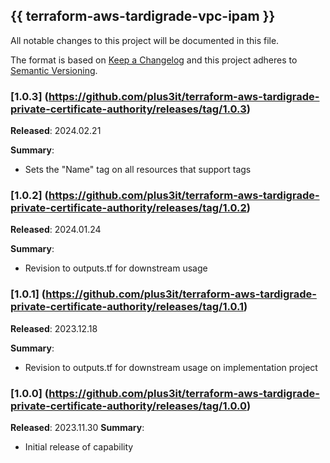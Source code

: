 ## {{ terraform-aws-tardigrade-vpc-ipam }}

All notable changes to this project will be documented in this file.

The format is based on [Keep a Changelog](http://keepachangelog.com/) and this project adheres to [Semantic Versioning](http://semver.org/).

### [1.0.3] (https://github.com/plus3it/terraform-aws-tardigrade-private-certificate-authority/releases/tag/1.0.3)

**Released**: 2024.02.21

**Summary**:

*   Sets the "Name" tag on all resources that support tags

### [1.0.2] (https://github.com/plus3it/terraform-aws-tardigrade-private-certificate-authority/releases/tag/1.0.2)

**Released**: 2024.01.24

**Summary**:

*   Revision to outputs.tf for downstream usage

### [1.0.1] (https://github.com/plus3it/terraform-aws-tardigrade-private-certificate-authority/releases/tag/1.0.1)

**Released**: 2023.12.18

**Summary**:

*   Revision to outputs.tf for downstream usage on implementation project


### [1.0.0] (https://github.com/plus3it/terraform-aws-tardigrade-private-certificate-authority/releases/tag/1.0.0)

**Released**: 2023.11.30
**Summary**:

*   Initial release of capability
